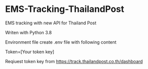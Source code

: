 # EMS-Tracking-ThailandPost

EMS tracking with new API for Thailand Post

Writen with Python 3.8

Environment file
create .env file with following content

Token=[Your token key]

Reqiuest token key from https://track.thailandpost.co.th/dashboard
